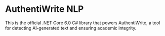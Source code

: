 # AuthentiWrite NLP

This is the official .NET Core 6.0 C# library that powers AuthentiWrite, a tool for detecting AI-generated text and ensuring academic integrity.
